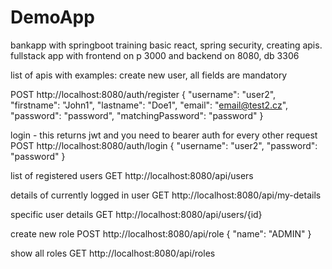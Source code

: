 # DemoApp
bankapp with springboot training basic react, spring security, creating apis. fullstack app with frontend on p 3000 and backend on 8080, db 3306

list of apis with examples: create new user, all fields are mandatory

POST http://localhost:8080/auth/register
{ 
  "username": "user2",
  "firstname": "John1",
  "lastname": "Doe1",
  "email": "email@test2.cz",
  "password": "password",
  "matchingPassword": "password"
}

login - this returns jwt and you need to bearer auth for every other request
POST http://localhost:8080/auth/login 
{ 
  "username": "user2",
  "password": "password"
}

list of registered users 
GET http://localhost:8080/api/users

details of currently logged in user 
GET http://localhost:8080/api/my-details

specific user details 
GET http://localhost:8080/api/users/{id}

create new role 
POST http://localhost:8080/api/role 
{ 
  "name": "ADMIN" 
}

show all roles 
GET http://localhost:8080/api/roles

